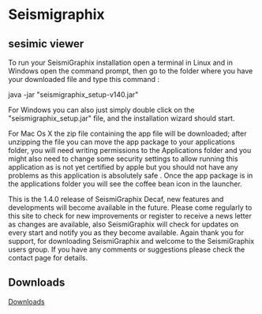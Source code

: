 # Seismigraphix 
## sesimic viewer

To run your SeismiGraphix installation open a terminal in Linux and in Windows open the command prompt, then go to the folder where you have your downloaded file and type this command :

java -jar  "seismigraphix_setup-v140.jar"

For Windows you can also just simply double click on the "seismigraphix_setup.jar" file, and the installation wizard should start.

For Mac Os X  the zip file containing the app file will be downloaded; after unzipping the file you can move the app package to your applications folder, you will need writing permissions to the Applications folder and you might also need to change some security settings to allow running this application as is not yet certified by apple but you should not have any problems as this application is absolutely safe . Once the app package is in the applications folder you will see the coffee bean icon in the launcher.

This is the 1.4.0 release of SeismiGraphix Decaf, new features and developments will become available in the future. Please come regularly to this site to check for new improvements or register to receive a news letter as changes are available, also SeismiGraphix will check for updates on every start and notify you as they become available. Again thank you for support, for downloading SeismiGraphix and welcome to the SeismiGraphix users group. If you have any comments or suggestions please check the contact page for details.

## Downloads

[Downloads](url)
```
